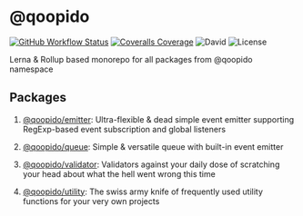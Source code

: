 # @qoopido

[![GitHub Workflow Status](https://img.shields.io/github/workflow/status/dlueth/qoopido/Tests?label=Tests&style=flat-square)](https://github.com/dlueth/qoopido/actions?query=workflow%3ATests)
[![Coveralls Coverage](https://img.shields.io/coveralls/dlueth/qoopido.svg?style=flat-square)](https://coveralls.io/github/dlueth/qoopido)
![David](https://img.shields.io/david/dlueth/qoopido.svg?style=flat-square)
![License](https://img.shields.io/github/license/dlueth/qoopido.svg?style=flat-square)

Lerna & Rollup based monorepo for all packages from @qoopido namespace

## Packages

1. [@qoopido/emitter](https://github.com/dlueth/qoopido/tree/master/packages/emitter):
Ultra-flexible & dead simple event emitter supporting RegExp-based event subscription and global listeners

2. [@qoopido/queue](https://github.com/dlueth/qoopido/tree/master/packages/queue):
Simple & versatile queue with built-in event emitter

3. [@qoopido/validator](https://github.com/dlueth/qoopido/tree/master/packages/validator):
Validators against your daily dose of scratching your head about what the hell went wrong this time

4. [@qoopido/utility](https://github.com/dlueth/qoopido/tree/master/packages/utility):
The swiss army knife of frequently used utility functions for your very own projects
